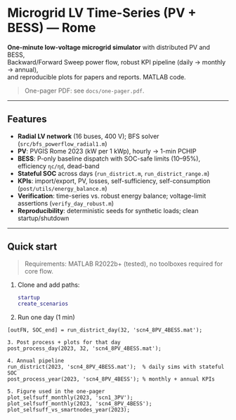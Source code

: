 # Microgrid LV Time-Series (PV + BESS) — Rome

**One-minute low-voltage microgrid simulator** with distributed PV and BESS,  
Backward/Forward Sweep power flow, robust KPI pipeline (daily → monthly → annual),  
and reproducible plots for papers and reports. MATLAB code.

> One-pager PDF: see `docs/one-pager.pdf`.

---

## Features

- **Radial LV network** (16 buses, 400 V); BFS solver (`src/bfs_powerflow_radial1.m`)
- **PV**: PVGIS Rome 2023 (kW per 1 kWp), hourly → 1-min PCHIP
- **BESS**: P-only baseline dispatch with SOC-safe limits (10–95%), efficiency `ηc/ηd`, dead-band
- **Stateful SOC** across days (`run_district.m`, `run_district_range.m`)
- **KPIs**: import/export, PV, losses, self-sufficiency, self-consumption (`post/utils/energy_balance.m`)
- **Verification**: time-series vs. robust energy balance; voltage-limit assertions (`verify_day_robust.m`)
- **Reproducibility**: deterministic seeds for synthetic loads; clean startup/shutdown

---

## Quick start

> Requirements: MATLAB R2022b+ (tested), no toolboxes required for core flow.

1. Clone and add paths:
   ```matlab
   startup
   create_scenarios

2. Run one day (1 min)
```
[outFN, SOC_end] = run_district_day(32, 'scn4_8PV_4BESS.mat');

3. Post process + plots for that day 
post_process_day(2023, 32, 'scn4_8PV_4BESS.mat');

4. Annual pipeline
run_district(2023, 'scn4_8PV_4BESS.mat');  % daily sims with stateful SOC
post_process_year(2023, 'scn4_8PV_4BESS'); % monthly + annual KPIs

5. Figure used in the one-pager
plot_selfsuff_monthly(2023, 'scn1_3PV');
plot_selfsuff_monthly(2023, 'scn4_8PV_4BESS');
plot_selfsuff_vs_smartnodes_year(2023);
